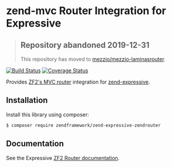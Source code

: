 # zend-mvc Router Integration for Expressive

> ## Repository abandoned 2019-12-31
>
> This repository has moved to [mezzio/mezzio-laminasrouter](https://github.com/mezzio/mezzio-laminasrouter).

[![Build Status](https://secure.travis-ci.org/zendframework/zend-expressive-zendrouter.svg?branch=master)](https://secure.travis-ci.org/zendframework/zend-expressive-zendrouter)
[![Coverage Status](https://coveralls.io/repos/github/zendframework/zend-expressive-zendrouter/badge.svg?branch=master)](https://coveralls.io/github/zendframework/zend-expressive-zendrouter?branch=master)

Provides [ZF2's MVC router](https://github.com/zendframework/zend-mvc)
integration for [zend-expressive](https://github.com/zendframework/zend-expressive).

## Installation

Install this library using composer:

```bash
$ composer require zendframework/zend-expressive-zendrouter
```

## Documentation

See the Expressive [ZF2 Router documentation](https://docs.zendframework.com/zend-expressive/features/router/zf2/).
